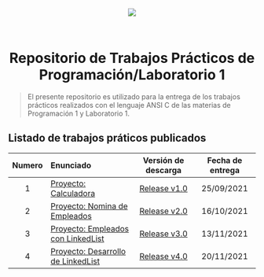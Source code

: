 <h1 align="center">
    <img src="https://avatars.githubusercontent.com/u/22218496?v=4">
    <br/>
    <br/>
    <br/>
    Repositorio de Trabajos Prácticos de Programación/Laboratorio 1
    <br/>
</h1>

> El presente repositorio es utilizado para la entrega de los trabajos prácticos realizados con el lenguaje ANSI C de las materias de Programación 1 y Laboratorio 1.
## Listado de trabajos práticos publicados

Numero | Enunciado                                           | Versión de descarga                                                                     | Fecha de entrega
:----: | :-------------------------------------------------- | :-------------------------------------------------------------------------------------: | :--------------:
1      | [Proyecto: Calculadora](TP_[1]/README.md)              | [Release v1.0](https://github.com/GioLucc/tp_laboratorio_1/releases/tag/V1.0) | 25/09/2021
2      | [Proyecto: Nomina de Empleados](TP_[2]/README.md)      | [Release v2.0](https://github.com/GioLucc/tp_laboratorio_1/releases/tag/V2.0) | 16/10/2021
3      | [Proyecto: Empleados con LinkedList](TP_[3]/README.md) | [Release v3.0](https://github.com/GioLucc/tp_laboratorio_1/releases/tag/v3.0) | 13/11/2021
4      | [Proyecto: Desarrollo de LinkedList](TP_[4]/README.md) | [Release v4.0](https://github.com/GioLucc/tp_laboratorio_1/releases/tag/v4.0) | 20/11/2021
